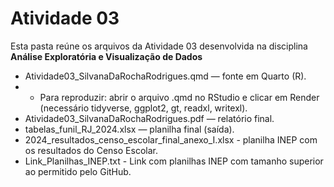 # Atividade 03

Esta pasta reúne os arquivos da Atividade 03 desenvolvida na disciplina **Análise Exploratória e Visualização de Dados**

- Atividade03_SilvanaDaRochaRodrigues.qmd — fonte em Quarto (R).
- - Para reproduzir: abrir o arquivo .qmd no RStudio e clicar em Render (necessário tidyverse, ggplot2, gt, readxl, writexl).
- Atividade03_SilvanaDaRochaRodrigues.pdf — relatório final.
- tabelas_funil_RJ_2024.xlsx — planilha final (saída).
- 2024_resultados_censo_escolar_final_anexo_I.xlsx - planilha INEP com os resultados do Censo Escolar.
- Link_Planilhas_INEP.txt - Link com planilhas INEP com tamanho superior ao permitido pelo GitHub.
